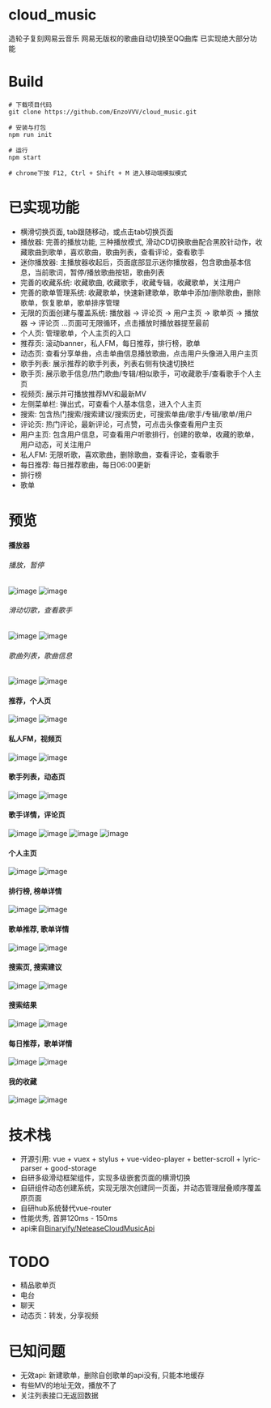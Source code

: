 # cloud_music
造轮子复刻网易云音乐
网易无版权的歌曲自动切换至QQ曲库
已实现绝大部分功能

# Build
    # 下载项目代码
    git clone https://github.com/EnzoVVV/cloud_music.git
    
    # 安装与打包
    npm run init
    
    # 运行
    npm start
    
    # chrome下按 F12, Ctrl + Shift + M 进入移动端模拟模式

# 已实现功能
* 横滑切换页面, tab跟随移动，或点击tab切换页面
* 播放器: 完善的播放功能, 三种播放模式, 滑动CD切换歌曲配合黑胶针动作，收藏歌曲到歌单，喜欢歌曲，歌曲列表，查看评论，查看歌手
* 迷你播放器: 主播放器收起后，页面底部显示迷你播放器，包含歌曲基本信息，当前歌词，暂停/播放歌曲按钮，歌曲列表
* 完善的收藏系统: 收藏歌曲, 收藏歌手，收藏专辑，收藏歌单，关注用户
* 完善的歌单管理系统: 收藏歌单，快速新建歌单，歌单中添加/删除歌曲，删除歌单，恢复歌单，歌单排序管理
* 无限的页面创建与覆盖系统: 播放器 -> 评论页 -> 用户主页 -> 歌单页 -> 播放器 -> 评论页 ...页面可无限循环，点击播放时播放器提至最前
* 个人页: 管理歌单，个人主页的入口
* 推荐页: 滚动banner，私人FM，每日推荐，排行榜，歌单
* 动态页: 查看分享单曲，点击单曲信息播放歌曲，点击用户头像进入用户主页
* 歌手列表: 展示推荐的歌手列表，列表右侧有快速切换栏
* 歌手页: 展示歌手信息/热门歌曲/专辑/相似歌手，可收藏歌手/查看歌手个人主页
* 视频页: 展示并可播放推荐MV和最新MV
* 左侧菜单栏: 弹出式，可查看个人基本信息，进入个人主页
* 搜索: 包含热门搜索/搜索建议/搜索历史，可搜索单曲/歌手/专辑/歌单/用户
* 评论页: 热门评论，最新评论，可点赞，可点击头像查看用户主页
* 用户主页: 包含用户信息，可查看用户听歌排行，创建的歌单，收藏的歌单，用户动态，可关注用户
* 私人FM: 无限听歌，喜欢歌曲，删除歌曲，查看评论，查看歌手
* 每日推荐: 每日推荐歌曲，每日06:00更新
* 排行榜
* 歌单

# 预览
#### 播放器<br />

###### 播放，暂停
![image](https://github.com/EnzoVVV/configfiles/blob/master/cloud-music/player-play.PNG)
![image](https://github.com/EnzoVVV/configfiles/blob/master/cloud-music/player-pause.PNG)

###### 滑动切歌，查看歌手
![image](https://github.com/EnzoVVV/configfiles/blob/master/cloud-music/player-switch.PNG)
![image](https://github.com/EnzoVVV/configfiles/blob/master/cloud-music/player-select-singer.PNG)

###### 歌曲列表，歌曲信息
![image](https://github.com/EnzoVVV/configfiles/blob/master/cloud-music/player-song-list.PNG)
![image](https://github.com/EnzoVVV/configfiles/blob/master/cloud-music/player-info.PNG)


#### 推荐，个人页<br />
![image](https://github.com/EnzoVVV/configfiles/blob/master/cloud-music/recommend.PNG)
![image](https://github.com/EnzoVVV/configfiles/blob/master/cloud-music/mine.PNG)

#### 私人FM，视频页<br />
![image](https://github.com/EnzoVVV/configfiles/blob/master/cloud-music/fm.PNG)
![image](https://github.com/EnzoVVV/configfiles/blob/master/cloud-music/video.PNG)

#### 歌手列表，动态页<br />
![image](https://github.com/EnzoVVV/configfiles/blob/master/cloud-music/singer-list.PNG)
![image](https://github.com/EnzoVVV/configfiles/blob/master/cloud-music/feeds.PNG)

#### 歌手详情，评论页<br />
![image](https://github.com/EnzoVVV/configfiles/blob/master/cloud-music/singer-detail.PNG)
![image](https://github.com/EnzoVVV/configfiles/blob/master/cloud-music/singer-detail-2.PNG)
![image](https://github.com/EnzoVVV/configfiles/blob/master/cloud-music/singer-detail-brief.PNG)
![image](https://github.com/EnzoVVV/configfiles/blob/master/cloud-music/comment.PNG)

#### 个人主页<br />
![image](https://github.com/EnzoVVV/configfiles/blob/master/cloud-music/homepage.PNG)
![image](https://github.com/EnzoVVV/configfiles/blob/master/cloud-music/homepage-2.PNG)

#### 排行榜, 榜单详情<br />
![image](https://github.com/EnzoVVV/configfiles/blob/master/cloud-music/rank.PNG)
![image](https://github.com/EnzoVVV/configfiles/blob/master/cloud-music/rank-detail.PNG)

#### 歌单推荐, 歌单详情<br />
![image](https://github.com/EnzoVVV/configfiles/blob/master/cloud-music/play-list.PNG)
![image](https://github.com/EnzoVVV/configfiles/blob/master/cloud-music/disc-detail.PNG)

#### 搜索页, 搜索建议<br />
![image](https://github.com/EnzoVVV/configfiles/blob/master/cloud-music/search.PNG)
![image](https://github.com/EnzoVVV/configfiles/blob/master/cloud-music/search-suggest.PNG)

#### 搜索结果<br />
![image](https://github.com/EnzoVVV/configfiles/blob/master/cloud-music/search-result.PNG)
![image](https://github.com/EnzoVVV/configfiles/blob/master/cloud-music/search-result-user.PNG)

#### 每日推荐，歌单详情<br />
![image](https://github.com/EnzoVVV/configfiles/blob/master/cloud-music/daily-recommend.PNG)
![image](https://github.com/EnzoVVV/configfiles/blob/master/cloud-music/disc-detail.PNG)

#### 我的收藏<br />
![image](https://github.com/EnzoVVV/configfiles/blob/master/cloud-music/collection-album.PNG)
![image](https://github.com/EnzoVVV/configfiles/blob/master/cloud-music/collection-singer.PNG)

# 技术栈
* 开源引用: vue + vuex + stylus + vue-video-player + better-scroll + lyric-parser + good-storage
* 自研多级滑动框架组件，实现多级嵌套页面的横滑切换
* 自研组件动态创建系统，实现无限次创建同一页面，并动态管理层叠顺序覆盖原页面
* 自研hub系统替代vue-router
* 性能优秀, 首屏120ms - 150ms
* api来自[Binaryify/NeteaseCloudMusicApi](https://github.com/Binaryify/NeteaseCloudMusicApi)

# TODO
* 精品歌单页
* 电台
* 聊天
* 动态页：转发，分享视频

# 已知问题
* 无效api: 新建歌单，删除自创歌单的api没有, 只能本地缓存
* 有些MV的地址无效，播放不了
* 关注列表接口无返回数据



